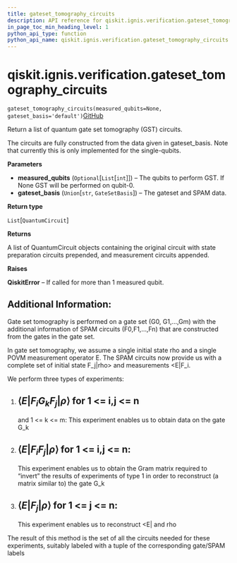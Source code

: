 ```yaml
---
title: gateset_tomography_circuits
description: API reference for qiskit.ignis.verification.gateset_tomography_circuits
in_page_toc_min_heading_level: 1
python_api_type: function
python_api_name: qiskit.ignis.verification.gateset_tomography_circuits
---
```


<span id="qiskit-ignis-verification-gateset-tomography-circuits" />

# qiskit.ignis.verification.gateset\_tomography\_circuits

<span id="qiskit.ignis.verification.gateset_tomography_circuits" />

`gateset_tomography_circuits(measured_qubits=None, gateset_basis='default')`[GitHub](https://github.com/qiskit-community/qiskit-ignis/tree/stable/0.5/qiskit/ignis/verification/tomography/basis/circuits.py "view source code")

Return a list of quantum gate set tomography (GST) circuits.

The circuits are fully constructed from the data given in gateset\_basis. Note that currently this is only implemented for the single-qubits.

**Parameters**

*   **measured\_qubits** (`Optional`\[`List`\[`int`]]) – The qubits to perform GST. If None GST will be performed on qubit-0.
*   **gateset\_basis** (`Union`\[`str`, `GateSetBasis`]) – The gateset and SPAM data.

**Return type**

`List`\[`QuantumCircuit`]

**Returns**

A list of QuantumCircuit objects containing the original circuit with state preparation circuits prepended, and measurement circuits appended.

**Raises**

**QiskitError** – If called for more than 1 measured qubit.

## Additional Information:

Gate set tomography is performed on a gate set (G0, G1,…,Gm) with the additional information of SPAM circuits (F0,F1,…,Fn) that are constructed from the gates in the gate set.

In gate set tomography, we assume a single initial state rho and a single POVM measurement operator E. The SPAM circuits now provide us with a complete set of initial state F\_j|rho> and measurements \<E|F\_i.

We perform three types of experiments:

1.  ## $\langle E \vert  F_i G_k F_j \vert \rho \rangle$ for 1 \<= i,j \<= n

    and 1 \<= k \<= m: This experiment enables us to obtain data on the gate G\_k

2.  ## $\langle E \vert  F_i F_j \vert \rho \rangle$ for 1 \<= i,j \<= n:

    This experiment enables us to obtain the Gram matrix required to “invert” the results of experiments of type 1 in order to reconstruct (a matrix similar to) the gate G\_k

3.  ## $\langle E \vert  F_j \vert \rho \rangle$ for 1 \<= j \<= n:

    This experiment enables us to reconstruct \<E| and rho

The result of this method is the set of all the circuits needed for these experiments, suitably labeled with a tuple of the corresponding gate/SPAM labels

